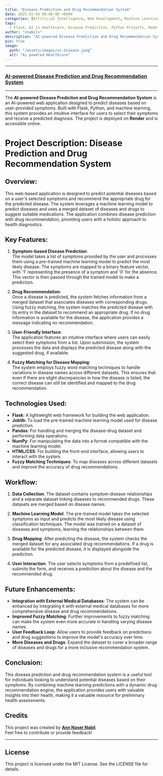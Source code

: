 ```yaml
---
title: "Disease Prediction and Drug Recommendation System"
date: 2025-02-04 00:00:00 +0000
categories: [Artificial Intelligence, Web Development, Machine Learning, Health Tech, DevOps]
tags: 
  - Flask, AI in Healthcare, Disease Prediction, Python Projects, Model Deployment
author: "<nabil>" 
description: "AI-powered Disease Prediction and Drug Recommendation System on Render, providing real-time health insights from live input with precision and efficiency."
pin: true
image: 
  path: "/assets/images/ai-disease.jpeg"
  alt: "Ai powered Healthcare"
---
```




---

### [AI-powered Disease Prediction and Drug Recommendation System](https://ai-powered-disease-prediction-with-drug.onrender.com/)

---



The **AI-powered Disease Prediction and Drug Recommendation System** is an AI-powered web application designed to predict diseases based on user-provided symptoms. Built with Flask, Python, and machine learning, this system provides an intuitive interface for users to select their symptoms and receive a predicted diagnosis. The project is deployed on **Render** and is accessible online.


# Project Description: Disease Prediction and Drug Recommendation System

## Overview:
This web-based application is designed to predict potential diseases based on a user's selected symptoms and recommend the appropriate drug for the predicted disease. The system leverages a machine learning model to predict diseases and uses a merged dataset of diseases and drugs to suggest suitable medications. The application combines disease prediction with drug recommendation, providing users with a holistic approach to health diagnostics.

## Key Features:
1. **Symptom-based Disease Prediction**:  
   The model takes a list of symptoms provided by the user and processes them using a pre-trained machine learning model to predict the most likely disease. The symptoms are mapped to a binary feature vector, with '1' representing the presence of a symptom and '0' for the absence. This vector is then passed through the trained model to make a prediction.

2. **Drug Recommendation**:  
   Once a disease is predicted, the system fetches information from a merged dataset that associates diseases with corresponding drugs. Using fuzzy matching, the system matches the predicted disease with its entry in the dataset to recommend an appropriate drug. If no drug information is available for the disease, the application provides a message indicating no recommendation.

3. **User-Friendly Interface**:  
   The application features an intuitive interface where users can easily select their symptoms from a list. Upon submission, the system processes the data and displays the predicted disease along with the suggested drug, if available.

4. **Fuzzy Matching for Disease Mapping**:  
   The system employs fuzzy word matching techniques to handle variations in disease names across different datasets. This ensures that even if there are slight discrepancies in how the disease is listed, the correct disease can still be identified and mapped to the drug recommendation.

## Technologies Used:
- **Flask**: A lightweight web framework for building the web application.
- **Joblib**: To load the pre-trained machine learning model used for disease prediction.
- **Pandas**: For handling and merging the disease-drug dataset and performing data operations.
- **NumPy**: For manipulating the data into a format compatible with the machine learning model.
- **HTML/CSS**: For building the front-end interface, allowing users to interact with the system.
- **Fuzzy Matching Techniques**: To map diseases across different datasets and improve the accuracy of drug recommendations.

## Workflow:
1. **Data Collection**: The dataset contains symptom-disease relationships and a separate dataset linking diseases to recommended drugs. These datasets are merged based on disease names.
   
2. **Machine Learning Model**: The pre-trained model takes the selected symptoms as input and predicts the most likely disease using classification techniques. The model was trained on a dataset of diseases and symptoms, learning the relationships between them.

3. **Drug Mapping**: After predicting the disease, the system checks the merged dataset for any associated drug recommendations. If a drug is available for the predicted disease, it is displayed alongside the prediction.

4. **User Interaction**: The user selects symptoms from a predefined list, submits the form, and receives a prediction about the disease and the recommended drug.

## Future Enhancements:
- **Integration with External Medical Databases**: The system can be enhanced by integrating it with external medical databases for more comprehensive disease and drug recommendations.
- **Improved Fuzzy Matching**: Further improvements to fuzzy matching can make the system even more accurate in handling varying disease names.
- **User Feedback Loop**: Allow users to provide feedback on predictions and drug suggestions to improve the model's accuracy over time.
- **More Diseases and Drugs**: Expand the dataset to cover a broader range of diseases and drugs for a more inclusive recommendation system.

## Conclusion:
This disease prediction and drug recommendation system is a useful tool for individuals looking to understand potential diseases based on their symptoms. By combining machine learning predictions with a dynamic drug recommendation engine, the application provides users with valuable insights into their health, making it a valuable resource for preliminary health assessments.


## Credits

This project was created by **[Ann Naser Nabil](https://github.com/AnnNaserNabil)**.  
Feel free to contribute or provide feedback!

---

## License

This project is licensed under the MIT License. See the LICENSE file for details.
```
